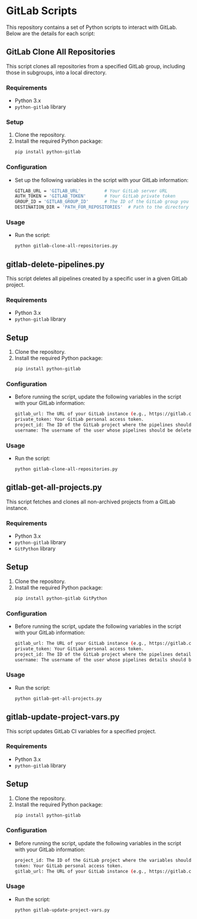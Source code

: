 # GitLab Scripts

This repository contains a set of Python scripts to interact with GitLab. Below are the details for each script:

## GitLab Clone All Repositories

This script clones all repositories from a specified GitLab group, including those in subgroups, into a local directory.

### Requirements
- Python 3.x
- `python-gitlab` library

### Setup

1. Clone the repository.
2. Install the required Python package:
   ```sh
   pip install python-gitlab
   ```

### Configuration

- Set up the following variables in the script with your GitLab information:
  ```sh
  GITLAB_URL = 'GITLAB_URL'         # Your GitLab server URL
  AUTH_TOKEN = 'GITLAB_TOKEN'       # Your GitLab private token
  GROUP_ID = 'GITLAB_GROUP_ID'      # The ID of the GitLab group you want to clone
  DESTINATION_DIR = 'PATH_FOR_REPOSITORIES'  # Path to the directory where repositories will be cloned
  ```

### Usage

- Run the script:
  ```sh
  python gitlab-clone-all-repositories.py
  ```


## gitlab-delete-pipelines.py

This script deletes all pipelines created by a specific user in a given GitLab project.

### Requirements
- Python 3.x
- `python-gitlab` library

## Setup

1. Clone the repository.
2. Install the required Python package:
   ```sh
   pip install python-gitlab
   ```

### Configuration

- Before running the script, update the following variables in the script with your GitLab information:
   ```sh
   gitlab_url: The URL of your GitLab instance (e.g., https://gitlab.com).
   private_token: Your GitLab personal access token.
   project_id: The ID of the GitLab project where the pipelines should be deleted.
   username: The username of the user whose pipelines should be deleted.
   ```

### Usage

- Run the script:
  ```sh
  python gitlab-clone-all-repositories.py
  ```

## gitlab-get-all-projects.py

This script fetches and clones all non-archived projects from a GitLab instance.

### Requirements
- Python 3.x
- `python-gitlab` library
- `GitPython` library

## Setup

1. Clone the repository.
2. Install the required Python package:
   ```sh
   pip install python-gitlab GitPython
   ```

### Configuration

- Before running the script, update the following variables in the script with your GitLab information:
   ```sh
   gitlab_url: The URL of your GitLab instance (e.g., https://gitlab.com).
   private_token: Your GitLab personal access token.
   project_id: The ID of the GitLab project where the pipelines details should be fetched.
   username: The username of the user whose pipelines details should be fetched.
   ```

### Usage

- Run the script:
  ```sh
  python gitlab-get-all-projects.py
  ```


## gitlab-update-project-vars.py

This script updates GitLab CI variables for a specified project.

### Requirements
- Python 3.x
- `python-gitlab` library

## Setup

1. Clone the repository.
2. Install the required Python package:
   ```sh
   pip install python-gitlab
   ```

### Configuration

- Before running the script, update the following variables in the script with your GitLab information:
   ```sh
   project_id: The ID of the GitLab project where the variables should be updated.
   token: Your GitLab personal access token.
   gitlab_url: The URL of your GitLab instance (e.g., https://gitlab.com).
   ```

### Usage

- Run the script:
  ```sh
  python gitlab-update-project-vars.py
  ```   
